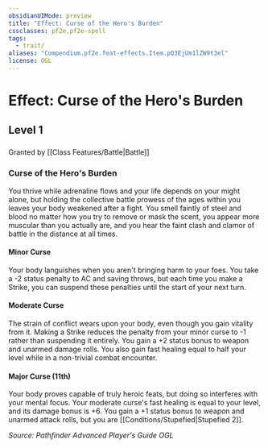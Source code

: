 ```yaml
---
obsidianUIMode: preview
title: "Effect: Curse of the Hero's Burden"
cssclasses: pf2e,pf2e-spell
tags:
  - trait/
aliases: "Compendium.pf2e.feat-effects.Item.pQ3EjUm1lZW9t3el"
license: OGL
---
```

# Effect: Curse of the Hero's Burden
## Level 1
### 






Granted by [[Class Features/Battle|Battle]]

### Curse of the Hero's Burden

You thrive while adrenaline flows and your life depends on your might alone, but holding the collective battle prowess of the ages within you leaves your body weakened after a fight. You smell faintly of steel and blood no matter how you try to remove or mask the scent, you appear more muscular than you actually are, and you hear the faint clash and clamor of battle in the distance at all times.

#### Minor Curse

Your body languishes when you aren't bringing harm to your foes. You take a -2 status penalty to AC and saving throws, but each time you make a Strike, you can suspend these penalties until the start of your next turn.

#### Moderate Curse

The strain of conflict wears upon your body, even though you gain vitality from it. Making a Strike reduces the penalty from your minor curse to -1 rather than suspending it entirely. You gain a +2 status bonus to weapon and unarmed damage rolls. You also gain fast healing equal to half your level while in a non-trivial combat encounter.

#### Major Curse (11th)

Your body proves capable of truly heroic feats, but doing so interferes with your mental focus. Your moderate curse's fast healing is equal to your level, and its damage bonus is +6. You gain a +1 status bonus to weapon and unarmed attack rolls, but you are [[Conditions/Stupefied|Stupefied 2]].

*Source: Pathfinder Advanced Player's Guide*
*OGL*